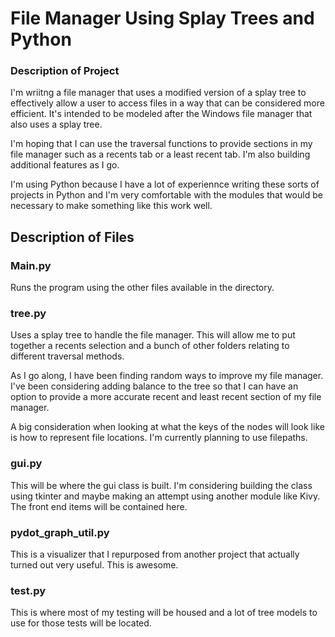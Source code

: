 # File Manager Using Splay Trees and Python

### Description of Project

I'm wriitng a file manager that uses a modified version of a splay tree to effectively allow a user to access files in a way that can be considered more efficient. It's intended to be modeled after the Windows file manager that also uses a splay tree.

I'm hoping that I can use the traversal functions to provide sections in my file manager such as a recents tab or a least recent tab. I'm also building additional features as I go.

I'm using Python because I have a lot of experiennce writing these sorts of projects in Python and I'm very comfortable with the modules that would be necessary to make something like this work well.

## Description of Files

### Main.py

Runs the program using the other files available in the directory.

### tree.py

Uses a splay tree to handle the file manager. This will allow me to put together a recents selection and a bunch of other folders relating to different traversal methods.

As I go along, I have been finding random ways to improve my file manager. I've been considering adding balance to the tree
so that I can have an option to provide a more accurate recent and least recent section of my file manager. 

A big consideration when looking at what the keys of the nodes will look like is how to represent file locations. I'm currently planning to use filepaths.

### gui.py

This will be where the gui class is built. I'm considering building the class using tkinter and maybe making an attempt using another module like Kivy. The front end items will be contained here.

### pydot_graph_util.py

This is a visualizer that I repurposed from another project that actually turned out very useful. This is awesome.

### test.py

This is where most of my testing will be housed and a lot of tree models to use for those tests will be located.